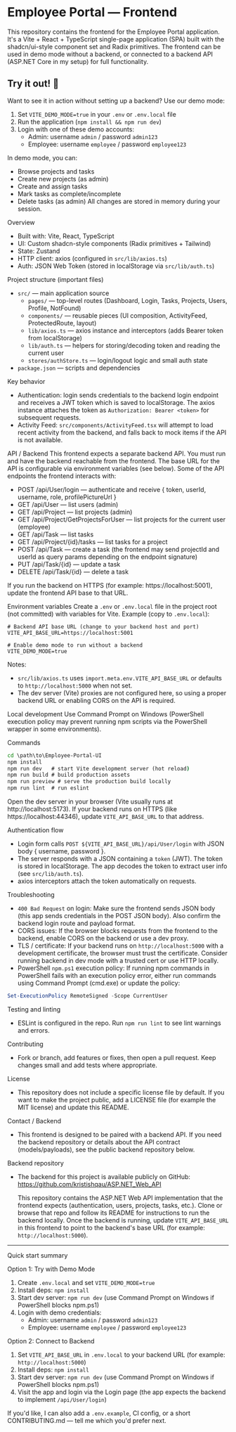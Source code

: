 # Employee Portal — Frontend

This repository contains the frontend for the Employee Portal application. It's a Vite + React + TypeScript single-page application (SPA) built with the shadcn/ui-style component set and Radix primitives. The frontend can be used in demo mode without a backend, or connected to a backend API (ASP.NET Core in my setup) for full functionality.

## Try it out! 🚀

Want to see it in action without setting up a backend? Use our demo mode:

1. Set `VITE_DEMO_MODE=true` in your `.env` or `.env.local` file
2. Run the application (`npm install && npm run dev`)
3. Login with one of these demo accounts:
   - Admin: username `admin` / password `admin123`
   - Employee: username `employee` / password `employee123`

In demo mode, you can:
- Browse projects and tasks
- Create new projects (as admin)
- Create and assign tasks
- Mark tasks as complete/incomplete
- Delete tasks (as admin)
All changes are stored in memory during your session.

Overview
- Built with: Vite, React, TypeScript
- UI: Custom shadcn-style components (Radix primitives + Tailwind)
- State: Zustand
- HTTP client: axios (configured in `src/lib/axios.ts`)
- Auth: JSON Web Token (stored in localStorage via `src/lib/auth.ts`)

Project structure (important files)
- `src/` — main application source
  - `pages/` — top-level routes (Dashboard, Login, Tasks, Projects, Users, Profile, NotFound)
  - `components/` — reusable pieces (UI composition, ActivityFeed, ProtectedRoute, layout)
  - `lib/axios.ts` — axios instance and interceptors (adds Bearer token from localStorage)
  - `lib/auth.ts` — helpers for storing/decoding token and reading the current user
  - `stores/authStore.ts` — login/logout logic and small auth state
- `package.json` — scripts and dependencies

Key behavior
- Authentication: login sends credentials to the backend login endpoint and receives a JWT token which is saved to localStorage. The axios instance attaches the token as `Authorization: Bearer <token>` for subsequent requests.
- Activity Feed: `src/components/ActivityFeed.tsx` will attempt to load recent activity from the backend, and falls back to mock items if the API is not available.

API / Backend
This frontend expects a separate backend API. You must run and have the backend reachable from the frontend. The base URL for the API is configurable via environment variables (see below). Some of the API endpoints the frontend interacts with:

- POST /api/User/login — authenticate and receive { token, userId, username, role, profilePictureUrl }
- GET /api/User — list users (admin)
- GET /api/Project — list projects (admin)
- GET /api/Project/GetProjectsForUser — list projects for the current user (employee)
- GET /api/Task — list tasks
- GET /api/Project/{id}/tasks — list tasks for a project
- POST /api/Task — create a task (the frontend may send projectId and userId as query params depending on the endpoint signature)
- PUT /api/Task/{id} — update a task
- DELETE /api/Task/{id} — delete a task

If you run the backend on HTTPS (for example: https://localhost:5001), update the frontend API base to that URL.

Environment variables
Create a `.env` or `.env.local` file in the project root (not committed) with variables for Vite. Example (copy to `.env.local`):

```env
# Backend API base URL (change to your backend host and port)
VITE_API_BASE_URL=https://localhost:5001

# Enable demo mode to run without a backend
VITE_DEMO_MODE=true
```

Notes:
- `src/lib/axios.ts` uses `import.meta.env.VITE_API_BASE_URL` or defaults to `http://localhost:5000` when not set.
- The dev server (Vite) proxies are not configured here, so using a proper backend URL or enabling CORS on the API is required.

Local development
Use Command Prompt on Windows (PowerShell execution policy may prevent running npm scripts via the PowerShell wrapper in some environments).

Commands

```cmd
cd \path\to\Employee-Portal-UI
npm install
npm run dev   # start Vite development server (hot reload)
npm run build # build production assets
npm run preview # serve the production build locally
npm run lint  # run eslint
```

Open the dev server in your browser (Vite usually runs at http://localhost:5173). If your backend runs on HTTPS (like https://localhost:44346), update `VITE_API_BASE_URL` to that address.

Authentication flow
- Login form calls `POST ${VITE_API_BASE_URL}/api/User/login` with JSON body { username, password }.
- The server responds with a JSON containing a `token` (JWT). The token is stored in localStorage. The app decodes the token to extract user info (see `src/lib/auth.ts`).
- axios interceptors attach the token automatically on requests.

Troubleshooting
- `400 Bad Request` on login: Make sure the frontend sends JSON body (this app sends credentials in the POST JSON body). Also confirm the backend login route and payload format.
- CORS issues: If the browser blocks requests from the frontend to the backend, enable CORS on the backend or use a dev proxy.
- TLS / certificate: If your backend runs on `http://localhost:5000` with a development certificate, the browser must trust the certificate. Consider running backend in dev mode with a trusted cert or use HTTP locally.
- PowerShell `npm.ps1` execution policy: If running npm commands in PowerShell fails with an execution policy error, either run commands using Command Prompt (cmd.exe) or update the policy:

```powershell
Set-ExecutionPolicy RemoteSigned -Scope CurrentUser
```

Testing and linting
- ESLint is configured in the repo. Run `npm run lint` to see lint warnings and errors.

Contributing
- Fork or branch, add features or fixes, then open a pull request. Keep changes small and add tests where appropriate.

License
- This repository does not include a specific license file by default. If you want to make the project public, add a LICENSE file (for example the MIT license) and update this README.

Contact / Backend
- This frontend is designed to be paired with a backend API. If you need the backend repository or details about the API contract (models/payloads), see the public backend repository below.

Backend repository
- The backend for this project is available publicly on GitHub: https://github.com/kristishqau/ASP.NET_Web_API

  This repository contains the ASP.NET Web API implementation that the frontend expects (authentication, users, projects, tasks, etc.). Clone or browse that repo and follow its README for instructions to run the backend locally. Once the backend is running, update `VITE_API_BASE_URL` in this frontend to point to the backend's base URL (for example: `http://localhost:5000`).

--------------------------
Quick start summary

Option 1: Try with Demo Mode
1. Create `.env.local` and set `VITE_DEMO_MODE=true`
2. Install deps: `npm install`
3. Start dev server: `npm run dev` (use Command Prompt on Windows if PowerShell blocks npm.ps1)
4. Login with demo credentials:
   - Admin: username `admin` / password `admin123`
   - Employee: username `employee` / password `employee123`

Option 2: Connect to Backend
1. Set `VITE_API_BASE_URL` in `.env.local` to your backend URL (for example: `http://localhost:5000`)
2. Install deps: `npm install`
3. Start dev server: `npm run dev` (use Command Prompt on Windows if PowerShell blocks npm.ps1)
4. Visit the app and login via the Login page (the app expects the backend to implement `/api/User/login`)

If you'd like, I can also add a `.env.example`, CI config, or a short CONTRIBUTING.md — tell me which you'd prefer next.
